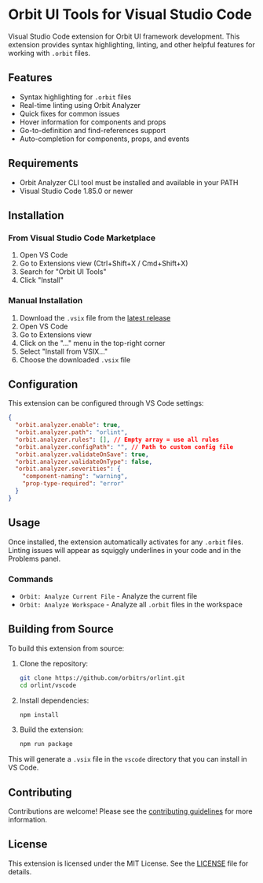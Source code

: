# Orbit UI Tools for Visual Studio Code

Visual Studio Code extension for Orbit UI framework development. This extension provides syntax highlighting, linting, and other helpful features for working with `.orbit` files.

## Features

- Syntax highlighting for `.orbit` files
- Real-time linting using Orbit Analyzer
- Quick fixes for common issues
- Hover information for components and props
- Go-to-definition and find-references support
- Auto-completion for components, props, and events

## Requirements

- Orbit Analyzer CLI tool must be installed and available in your PATH
- Visual Studio Code 1.85.0 or newer

## Installation

### From Visual Studio Code Marketplace

1. Open VS Code
2. Go to Extensions view (Ctrl+Shift+X / Cmd+Shift+X)
3. Search for "Orbit UI Tools"
4. Click "Install"

### Manual Installation

1. Download the `.vsix` file from the [latest release](https://github.com/orbitrs/orlint/releases)
2. Open VS Code
3. Go to Extensions view
4. Click on the "..." menu in the top-right corner
5. Select "Install from VSIX..."
6. Choose the downloaded `.vsix` file

## Configuration

This extension can be configured through VS Code settings:

```json
{
  "orbit.analyzer.enable": true,
  "orbit.analyzer.path": "orlint",
  "orbit.analyzer.rules": [], // Empty array = use all rules
  "orbit.analyzer.configPath": "", // Path to custom config file
  "orbit.analyzer.validateOnSave": true,
  "orbit.analyzer.validateOnType": false,
  "orbit.analyzer.severities": {
    "component-naming": "warning",
    "prop-type-required": "error"
  }
}
```

## Usage

Once installed, the extension automatically activates for any `.orbit` files. Linting issues will appear as squiggly underlines in your code and in the Problems panel.

### Commands

- `Orbit: Analyze Current File` - Analyze the current file
- `Orbit: Analyze Workspace` - Analyze all `.orbit` files in the workspace

## Building from Source

To build this extension from source:

1. Clone the repository:
   ```bash
   git clone https://github.com/orbitrs/orlint.git
   cd orlint/vscode
   ```

2. Install dependencies:
   ```bash
   npm install
   ```

3. Build the extension:
   ```bash
   npm run package
   ```

This will generate a `.vsix` file in the `vscode` directory that you can install in VS Code.

## Contributing

Contributions are welcome! Please see the [contributing guidelines](../DEVELOPMENT.md) for more information.

## License

This extension is licensed under the MIT License. See the [LICENSE](../LICENSE) file for details.

